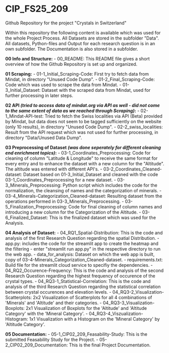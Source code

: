# CIP_FS25_209
Github Repository for the project "Crystals in Switzerland"

Within this repository the following content is available which was used for the whole Project Process. All Datasets are stored in the subfolder "Data". All datasets, Python-files and Output for each research question is in an own subfolder. The Documentation is also stored in a subfolder. 

**00 Info and Structure:**
    - 00_README: This README file gives a short overview of how the Github Repository is set up and organized. 


**01 Scraping:**
    - 01-1_Initial_Scraping-Code: First try to fetch data from Mindat, in directory "Unused Code Dump".
    - 01-2_Final_Scraping-Code: Code which was used to scrape the data from Mindat.
    - 01-3_Initial_Dataset: Dataset with the scraped data from Mindat, used for further processing in later steps.


**02 API *(tried to access data of mindat.org via API as well - did not come to the same extent of data as we reached through Scraping)*:**
    - 02-1_Mindat-API-test: Tried to fetch the Swiss localities via API (Beta) provided by Mindat, but data does not seem to be tagged sufficiently on the website (only 10 results), in directory "Unused Code Dump".
    - 02-2_swiss_localities: Result from the API request which was not used for further processing, in directory "Data/Unused Data Dump".


**03 Preprocessing of Dataset *(was done seperately for different cleaning end enrichment topics)*:**
    - 03-1_Coordinates_Preprocessing: Code for cleaning of column "Latitude & Longitude" to receive the same format for every entry and to enhance the dataset with a new column for the "Altitude". The altitude was entered with different API's. 
    - 03-2_Coordinates_Cleaned-dataset: Dataset based on 01-3_Initial_Dataset and cleaned with the code 03-1_Coordinates_Preprocessing for a new dataset. 
    - 03-3_Minerals_Preprocessing: Python script which includes the code for the normalization, the cleansing of names and the categorization of minerals.
    - 03-4_Minerals-Categorization_Cleaned-dataset: Resulting dataset from the operations performed in 03-3_Minerals_Preprocessing.
    - 03-5_Finalization_Preprocessing: Code for final cleaning of column names and introducing a new column for the Categorization of the Altitude. 
    - 03-6_Finalized_Dataset: This is the finalized dataset which was used for the Analysis.


**04 Analysis of Dataset:**
    - 04_RQ1_Spatial-Distribution: This is the code and analysis of the first Research Question regarding the spatial Distribution. 
            - app.py: includes the code for the streamlit app to create the heatmap and the filtering - enter "streamlit run app.py" in the respective directory to run the web app.
            - data_for_analysis: Dataset on which the web app is built, copy of 03-4-Minerals_Categorization_Cleaned-dataset.
            - requirements.txt: Build file for the streamlit cloud service to specifiy the dependencies.
    - 04_RQ2_Occurence-Frequency: This is the code and analysis of the second Research Question regarding the highest frequency of occurence of the crystal types. 
    - 04_RQ3-1_Statistical-Correlation: This is the code and analysis of the third Research Question regarding the statistical correlation between crystal occurences and elevation levels. 
        - 04_RQ3-2_Visualization-Scatterplots: 2x2 Visualization of Scatterplots for all 4 combinations of 'Minerals' and 'Altitude' and their categories. 
        - 04_RQ3-3_Visualization-Boxplots: 2x1 Visualization of Boxplots for the 'Altitude' and 'Altitude Category' with the 'Mineral Category'. 
        - 04_RQ3-4_Viszualization-Histogram: 1x1 Visualization with a Histogram on the 'Mineral Category' by 'Altitude Category'.


**05 Documentation:**
    - 05-1_CIP02_209_Feasability-Study: This is the submitted Feasability Study for the Project. 
    - 05-2_CIP02_209_Documentation: This is the final Project Documentation. 
